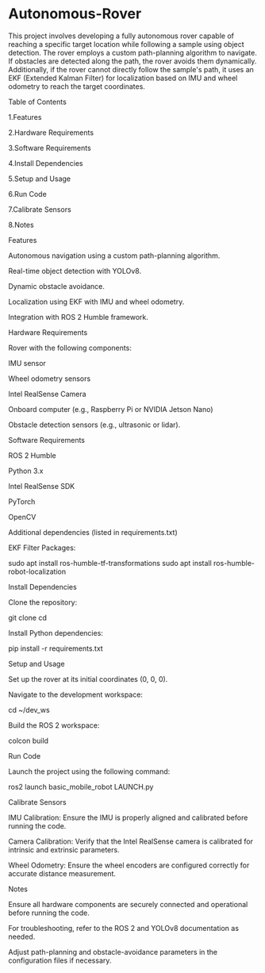 # Autonomous-Rover
This project involves developing a fully autonomous rover capable of reaching a specific target location while following a sample using object detection. The rover employs a custom path-planning algorithm to navigate. If obstacles are detected along the path, the rover avoids them dynamically. Additionally, if the rover cannot directly follow the sample's path, it uses an EKF (Extended Kalman Filter) for localization based on IMU and wheel odometry to reach the target coordinates.

Table of Contents

1.Features

2.Hardware Requirements

3.Software Requirements

4.Install Dependencies

5.Setup and Usage

6.Run Code

7.Calibrate Sensors

8.Notes

Features

Autonomous navigation using a custom path-planning algorithm.

Real-time object detection with YOLOv8.

Dynamic obstacle avoidance.

Localization using EKF with IMU and wheel odometry.

Integration with ROS 2 Humble framework.

Hardware Requirements

Rover with the following components:

IMU sensor

Wheel odometry sensors

Intel RealSense Camera

Onboard computer (e.g., Raspberry Pi or NVIDIA Jetson Nano)

Obstacle detection sensors (e.g., ultrasonic or lidar).

Software Requirements

ROS 2 Humble

Python 3.x

Intel RealSense SDK

PyTorch

OpenCV

Additional dependencies (listed in requirements.txt)

EKF Filter Packages:

sudo apt install ros-humble-tf-transformations
sudo apt install ros-humble-robot-localization

Install Dependencies

Clone the repository:

git clone <repository-url>
cd <repository-folder>

Install Python dependencies:

pip install -r requirements.txt

Setup and Usage

Set up the rover at its initial coordinates (0, 0, 0).

Navigate to the development workspace:

cd ~/dev_ws

Build the ROS 2 workspace:

colcon build

Run Code

Launch the project using the following command:

ros2 launch basic_mobile_robot LAUNCH.py

Calibrate Sensors

IMU Calibration: Ensure the IMU is properly aligned and calibrated before running the code.

Camera Calibration: Verify that the Intel RealSense camera is calibrated for intrinsic and extrinsic parameters.

Wheel Odometry: Ensure the wheel encoders are configured correctly for accurate distance measurement.

Notes

Ensure all hardware components are securely connected and operational before running the code.

For troubleshooting, refer to the ROS 2 and YOLOv8 documentation as needed.

Adjust path-planning and obstacle-avoidance parameters in the configuration files if necessary.
